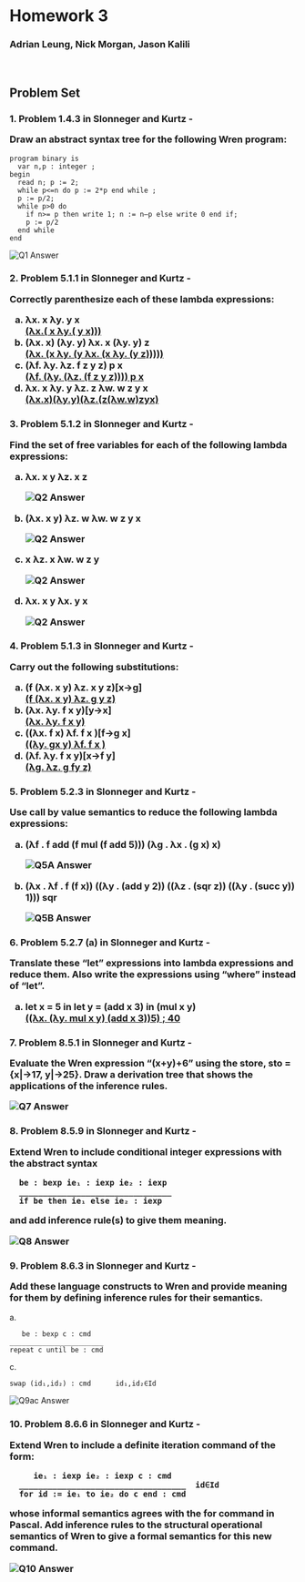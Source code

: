 # Homework 3

### Adrian Leung, Nick Morgan, Jason Kalili

<br>

## Problem Set

<!-- ![Wren Rules](./assets/hw3/wren_ast_rules.png) -->

<h3>1. Problem 1.4.3 in Slonneger and Kurtz -

Draw an abstract syntax tree for the following Wren program:</h3>

```
program binary is
  var n,p : integer ;
begin
  read n; p := 2;
  while p<=n do p := 2*p end while ;
  p := p/2;
  while p>0 do
    if n>= p then write 1; n := n–p else write 0 end if;
    p := p/2
  end while
end
```

![Q1 Answer](./assets/hw3/1.png)

<h3>2. Problem 5.1.1 in Slonneger and Kurtz -

Correctly parenthesize each of these lambda expressions:

<ol style = 'list-style-type: lower-latin;'>
    <li> λx. x λy. y x <br><u>(λx.( x λy.( y x)))</u>
    <li> (λx. x) (λy. y) λx. x (λy. y) z <br><u>(λx. (x λy. (y λx. (x λy. (y z)))))</u>
    <li> (λf. λy. λz. f z y z) p x <br><u>(λf. (λy. (λz. (f z y z)))) p x </u>
    <li> λx. x λy. y λz. z λw. w z y x <br><u>(λx.x)(λy.y)(λz.(z(λw.w)zyx)</u> 
</ol>
</h3>

<h3>3. Problem 5.1.2 in Slonneger and Kurtz -

Find the set of free variables for each of the following lambda expressions:

<ol style = 'list-style-type: lower-latin;'>
  <li> λx. x y λz. x z <br>

![Q2 Answer](./assets/hw3/2.1.PNG)

  <li> (λx. x y) λz. w λw. w z y x <br>

![Q2 Answer](./assets/hw3/2.2.PNG)

  <li> x λz. x λw. w z y <br>

![Q2 Answer](./assets/hw3/2.3.PNG)

  <li> λx. x y λx. y x <br>

![Q2 Answer](./assets/hw3/2.4.PNG)

</ol>

</h3>

<h3>4. Problem 5.1.3 in Slonneger and Kurtz -

Carry out the following substitutions:

<ol style = 'list-style-type: lower-latin;'>
    <li> (f (λx. x y) λz. x y z)[x→g] <br><u>(f (λx. x y) λz. g y z)</u>
    <li> (λx. λy. f x y)[y→x] <br><u>(λx. λy. f x y)</u>
    <li> ((λx. f x) λf. f x )[f→g x] <br><u>((λy. gx y) λf. f x )</u>
    <li> (λf. λy. f x y)[x→f y] <br><u>(λg. λz. g fy z)</u> 
</ol>
</h3>

<h3>5. Problem 5.2.3 in Slonneger and Kurtz -

Use call by value semantics to reduce the following lambda expressions:

<ol style = 'list-style-type: lower-latin;'>

  <li> (λf . f add (f mul (f add 5))) (λg . λx . (g x) x) <br>

![Q5A Answer](./assets/hw3/5a.PNG)

  <li> (λx . λf . f (f x)) ((λy . (add y 2)) ((λz . (sqr z)) ((λy . (succ y)) 1))) sqr <br>

![Q5B Answer](./assets/hw3/5b.png)

</ol>
</h3>

<h3>6. Problem 5.2.7 (a) in Slonneger and Kurtz -

Translate these “let” expressions into lambda expressions and reduce them. Also write the expressions using “where” instead of “let”.

<ol style = 'list-style-type: lower-latin;'>
    <li> let x = 5 in let y = (add x 3) in (mul x y) <br><u>((λx. (λy. mul x y) (add x 3))5) ; 40</u>
</ol>
</h3>

<h3>7. Problem 8.5.1 in Slonneger and Kurtz -

Evaluate the Wren expression “(x+y)+6” using the store, sto = {x|→17,
y|→25}. Draw a derivation tree that shows the applications of the inference rules.

![Q7 Answer](./assets/hw3/7.png)

</h3>

<h3>8. Problem 8.5.9 in Slonneger and Kurtz -

Extend Wren to include conditional integer expressions with the abstract syntax

```
  be : bexp ie₁ : iexp ie₂ : iexp
  ________________________________
  if be then ie₁ else ie₂ : iexp
```

and add inference rule(s) to give them meaning.

![Q8 Answer](./assets/hw3/8.png)

</h3>

<h3>9. Problem 8.6.3 in Slonneger and Kurtz -

Add these language constructs to Wren and provide meaning for them by defining inference rules for their semantics.

</h3>

a.

```
   be : bexp c : cmd
_______________________
repeat c until be : cmd
```

c.

```
swap (id₁,id₂) : cmd      id₁,id₂∈Id
```

![Q9ac Answer](./assets/hw3/9ac.png)

<h3>10. Problem 8.6.6 in Slonneger and Kurtz -

Extend Wren to include a definite iteration command of the form:

```
     ie₁ : iexp ie₂ : iexp c : cmd
  ___________________________________  id∈Id
  for id := ie₁ to ie₂ do c end : cmd
```

whose informal semantics agrees with the for command in Pascal. Add inference rules to the structural operational semantics of Wren to give a formal semantics for this new command.

![Q10 Answer](./assets/hw3/10.png)

</h3>
